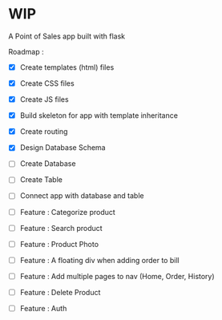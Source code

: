 # WIP 

A Point of Sales app built with flask

Roadmap : 
- [X] Create templates (html) files
- [X] Create CSS files
- [X] Create JS files
- [X] Build skeleton for app with template inheritance
- [X] Create routing
- [X] Design Database Schema
- [ ] Create Database
- [ ] Create Table
- [ ] Connect app with database and table
- [ ] Feature : Categorize product
- [ ] Feature : Search product
- [ ] Feature : Product Photo
- [ ] Feature : A floating div when adding order to bill
- [ ] Feature : Add multiple pages to nav (Home, Order, History)
- [ ] Feature : Delete Product
- [ ] Feature : Auth

